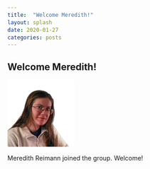```yaml
---
title:  "Welcome Meredith!"
layout: splash
date: 2020-01-27
categories: posts
---
```


## Welcome Meredith!

<p align="left">
  <img src="/assets/images/people/MeredithReimann.png" width="30%" height="30%">
</p>
Meredith Reimann joined the group. Welcome!

